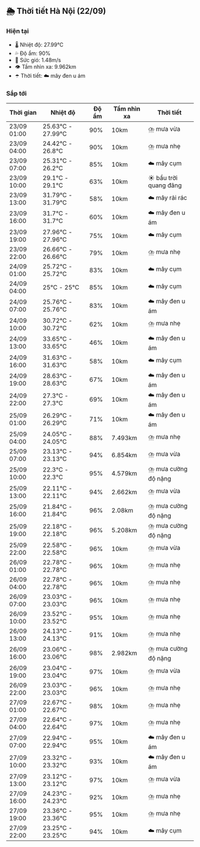 ## 🌦️ Thời tiết Hà Nội (22/09)

### Hiện tại

- 🌡️ Nhiệt độ: 27.99℃
- 💦 Độ ẩm: 90%
- 💨 Sức gió: 1.48m/s
- 👁️ Tầm nhìn xa: 9.962km
- ☂️ Thời tiết: ☁️ mây đen u ám

### Sắp tới

| Thời gian | Nhiệt độ | Độ ẩm | Tầm nhìn xa | Thời tiết |
| --- | --- | --- | --- | --- |
| 23/09 01:00 | 25.63℃ - 27.99℃ | 90% | 10km | ⛈️ mưa vừa |
| 23/09 04:00 | 24.42℃ - 26.8℃ | 90% | 10km | ⛈️ mưa nhẹ |
| 23/09 07:00 | 25.31℃ - 26.2℃ | 85% | 10km | ☁️ mây cụm |
| 23/09 10:00 | 29.1℃ - 29.1℃ | 63% | 10km | ☀️ bầu trời quang đãng |
| 23/09 13:00 | 31.79℃ - 31.79℃ | 58% | 10km | ☁️ mây rải rác |
| 23/09 16:00 | 31.7℃ - 31.7℃ | 60% | 10km | ☁️ mây đen u ám |
| 23/09 19:00 | 27.96℃ - 27.96℃ | 75% | 10km | ☁️ mây cụm |
| 23/09 22:00 | 26.66℃ - 26.66℃ | 79% | 10km | ⛈️ mưa nhẹ |
| 24/09 01:00 | 25.72℃ - 25.72℃ | 83% | 10km | ☁️ mây cụm |
| 24/09 04:00 | 25℃ - 25℃ | 85% | 10km | ☁️ mây cụm |
| 24/09 07:00 | 25.76℃ - 25.76℃ | 83% | 10km | ☁️ mây đen u ám |
| 24/09 10:00 | 30.72℃ - 30.72℃ | 62% | 10km | ⛈️ mưa nhẹ |
| 24/09 13:00 | 33.65℃ - 33.65℃ | 46% | 10km | ☁️ mây đen u ám |
| 24/09 16:00 | 31.63℃ - 31.63℃ | 58% | 10km | ☁️ mây cụm |
| 24/09 19:00 | 28.63℃ - 28.63℃ | 67% | 10km | ☁️ mây đen u ám |
| 24/09 22:00 | 27.3℃ - 27.3℃ | 69% | 10km | ☁️ mây đen u ám |
| 25/09 01:00 | 26.29℃ - 26.29℃ | 71% | 10km | ☁️ mây đen u ám |
| 25/09 04:00 | 24.05℃ - 24.05℃ | 88% | 7.493km | ⛈️ mưa nhẹ |
| 25/09 07:00 | 23.13℃ - 23.13℃ | 94% | 6.854km | ⛈️ mưa vừa |
| 25/09 10:00 | 22.3℃ - 22.3℃ | 95% | 4.579km | ⛈️ mưa cường độ nặng |
| 25/09 13:00 | 22.11℃ - 22.11℃ | 94% | 2.662km | ⛈️ mưa vừa |
| 25/09 16:00 | 21.84℃ - 21.84℃ | 96% | 2.08km | ⛈️ mưa cường độ nặng |
| 25/09 19:00 | 22.18℃ - 22.18℃ | 96% | 5.208km | ⛈️ mưa cường độ nặng |
| 25/09 22:00 | 22.58℃ - 22.58℃ | 96% | 10km | ⛈️ mưa vừa |
| 26/09 01:00 | 22.78℃ - 22.78℃ | 96% | 10km | ⛈️ mưa nhẹ |
| 26/09 04:00 | 22.78℃ - 22.78℃ | 96% | 10km | ⛈️ mưa nhẹ |
| 26/09 07:00 | 23.03℃ - 23.03℃ | 96% | 10km | ⛈️ mưa nhẹ |
| 26/09 10:00 | 23.52℃ - 23.52℃ | 95% | 10km | ⛈️ mưa nhẹ |
| 26/09 13:00 | 24.13℃ - 24.13℃ | 91% | 10km | ⛈️ mưa nhẹ |
| 26/09 16:00 | 23.06℃ - 23.06℃ | 98% | 2.982km | ⛈️ mưa cường độ nặng |
| 26/09 19:00 | 23.04℃ - 23.04℃ | 97% | 10km | ⛈️ mưa vừa |
| 26/09 22:00 | 23.03℃ - 23.03℃ | 96% | 10km | ⛈️ mưa nhẹ |
| 27/09 01:00 | 22.67℃ - 22.67℃ | 98% | 10km | ⛈️ mưa nhẹ |
| 27/09 04:00 | 22.64℃ - 22.64℃ | 97% | 10km | ⛈️ mưa nhẹ |
| 27/09 07:00 | 22.94℃ - 22.94℃ | 95% | 10km | ☁️ mây đen u ám |
| 27/09 10:00 | 23.32℃ - 23.32℃ | 93% | 10km | ☁️ mây đen u ám |
| 27/09 13:00 | 23.12℃ - 23.12℃ | 97% | 10km | ⛈️ mưa vừa |
| 27/09 16:00 | 24.23℃ - 24.23℃ | 92% | 10km | ⛈️ mưa nhẹ |
| 27/09 19:00 | 23.36℃ - 23.36℃ | 95% | 10km | ⛈️ mưa nhẹ |
| 27/09 22:00 | 23.25℃ - 23.25℃ | 94% | 10km | ☁️ mây cụm |
